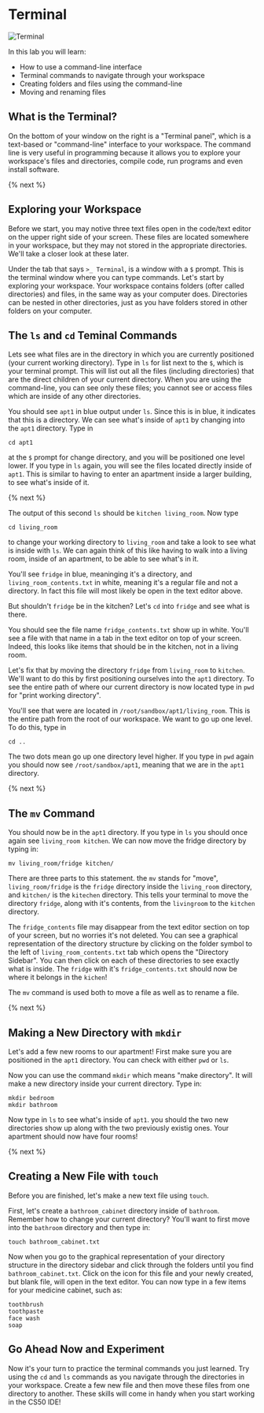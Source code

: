 # Terminal

![Terminal](http://labs.cs50nestm.net/command_line_practice.gif)

In this lab you will learn:

- How to use a command-line interface
- Terminal commands to navigate through your workspace
- Creating folders and files using the command-line
- Moving and renaming files

## What is the Terminal?

On the bottom of your window on the right is a "Terminal panel", which is a text-based or "command-line" interface to your workspace. The command line is very useful in programming because it allows you to explore your workspace's files and directories, compile code, run programs and even install software. 

{% next %}

## Exploring your Workspace

Before we start, you may notive three text files open in the code/text editor on the upper right side of your screen. These files are located somewhere in your workspace, but they may not stored in the appropriate directories. We'll take a closer look at these later.

Under the tab that says `>_ Terminal`, is a window with a `$` prompt. This is the terminal window where you can type commands. Let's start by exploring your workspace. Your workspace contains folders (ofter called directories) and files, in the same way as your computer does. Directories can be nested in other directories, just as you have folders stored in other folders on your computer.

## The `ls` and `cd` Teminal Commands

Lets see what files are in the directory in which you are currently positioned (your current working directory). Type in `ls` for list next to the `$`, which is your terminal prompt. This will list out all the files (including directories) that are the direct children of your current directory. When you are using the command-line, you can see only these files; you cannot see or access files which are inside of any other directories. 

You should see `apt1` in blue output under `ls`. Since this is in blue, it indicates that this is a directory. We can see what's inside of `apt1` by changing into the `apt1` directory. Type in 

```
cd apt1
```

at the `$` prompt for change directory, and you will be positioned one level lower. If you type in `ls` again, you will see the files located directly inside of `apt1`. This is similar to having to enter an apartment inside a larger building, to see what's inside of it.

{% next %}

The output of this second `ls` should be `kitchen living_room`. Now type 

```
cd living_room
``` 

to change your working directory to `living_room` and take a look to see what is inside with `ls`. We can again think of this like having to walk into a living room, inside of an apartment, to be able to see what's in it.

You'll see `fridge` in blue, meaninging it's a directory, and `living_room_contents.txt` in white, meaning it's a regular file and not a directory. In fact this file will most likely be open in the text editor above.

But shouldn't `fridge` be in the kitchen? Let's `cd` into `fridge` and see what is there. 

You should see the file name `fridge_contents.txt` show up in white. You'll see a file with that name in a tab in the text editor on top of your screen. Indeed, this looks like items that should be in the kitchen, not in a living room.

Let's fix that by moving the directory `fridge` from `living_room` to `kitchen`. We'll want to do this by first positioning ourselves into the `apt1` directory. To see the entire path of where our current directory is now located type in `pwd` for "print working directory".

You'll see that were are located in `/root/sandbox/apt1/living_room`. This is the entire path from the root of our workspace. We want to go up one level. To do this, type in 

```
cd ..
```

The two dots mean go up one directory level higher. If you type in `pwd` again you should now see `/root/sandbox/apt1`, meaning that we are in the `apt1` directory.

{% next %}

## The `mv` Command

You should now be in the `apt1` directory. If you type in `ls` you should once again see `living_room kitchen`. We can now move the fridge directory by typing in:

```
mv living_room/fridge kitchen/
```

There are three parts to this statement. the `mv` stands for "move", `living_room/fridge` is the `fridge` directory inside the `living_room` directory, and `kitchen/` is the `kitechen` directory. This tells your terminal to move the directory `fridge`, along with it's contents, from the `livingroom` to the `kitchen` directory.

The `fridge_contents` file may disappear from the text editor section on top of your screen, but no worries it's not deleted. You can see a graphical representation of the directory structure by clicking on the folder symbol to the left of `living_room_contents.txt` tab which opens the "Directory Sidebar". You can then click on each of these directories to see exactly what is inside. The `fridge` with it's `fridge_contents.txt` should now be where it belongs in the `kichen`!

The `mv` command is used both to move a file as well as to rename a file.

{% next %}

## Making a New Directory with `mkdir`

Let's add a few new rooms to our apartment! First make sure you are positioned in the `apt1` directory. You can check with either `pwd` or `ls`.

Now you can use the command `mkdir` which means "make directory". It will make a new directory inside your current directory. Type in:

```
mkdir bedroom
mkdir bathroom
```

Now type in `ls` to see what's inside of `apt1`. you should the two new directories show up along with the two previously existig ones. Your apartment should now have four rooms!

{% next %}

## Creating a New File with `touch`

Before you are finished, let's make a new text file using `touch`.

First, let's create a `bathroom_cabinet` directory inside of `bathroom`. Remember how to change your current directory? You'll want to first move into the `bathroom` directory and then type in:

```
touch bathroom_cabinet.txt
```
Now when you go to the graphical representation of your directory structure in the directory sidebar and click through the folders until you find `bathroom_cabinet.txt`. Click on the icon for this file and your newly created, but blank file, will open in the text editor. You can now type in a few items for your medicine cabinet, such as:

```
toothbrush
toothpaste
face wash
soap
```

## Go Ahead Now and Experiment

Now it's your turn to practice the terminal commands you just learned. Try using the `cd` and `ls` commands as you navigate through the directories in your workspace. Create a few new file and then move these files from one directory to another. These skills will come in handy when you start working in the CS50 IDE!
